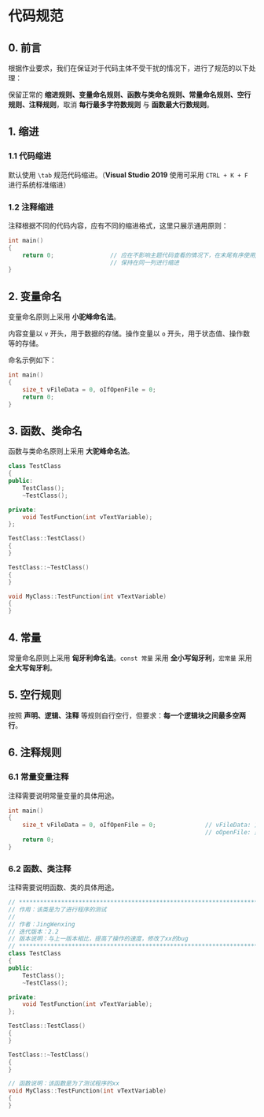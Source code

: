 # 代码规范

## 0. 前言

根据作业要求，我们在保证对于代码主体不受干扰的情况下，进行了规范的以下处理：

保留正常的 **缩进规则、变量命名规则、函数与类命名规则、常量命名规则、空行规则、注释规则**，取消 **每行最多字符数规则** 与 **函数最大行数规则**。

## 1. 缩进 	

### 1.1 代码缩进

默认使用 `\tab` 规范代码缩进。（**Visual Studio 2019** 使用可采用 `CTRL + K + F` 进行系统标准缩进）

### 1.2 注释缩进

注释根据不同的代码内容，应有不同的缩进格式，这里只展示通用原则：

```c++
int main()
{
	return 0;                // 应在不影响主题代码查看的情况下，在末尾有序使用/tab缩进，
	                         // 保持在同一列进行缩进
}
```

## 2. 变量命名

变量命名原则上采用 **小驼峰命名法**。

内容变量以 `v` 开头，用于数据的存储。操作变量以 `o` 开头，用于状态值、操作数等的存储。

命名示例如下：

```c++
int main()
{
	size_t vFileData = 0, oIfOpenFile = 0;
	return 0;
}
```

## 3. 函数、类命名

函数与类命名原则上采用 **大驼峰命名法**。

```c++
class TestClass
{
public:
	TestClass();
	~TestClass();

private:
	void TestFunction(int vTextVariable);
};

TestClass::TestClass()
{
}

TestClass::~TestClass()
{
}

void MyClass::TestFunction(int vTextVariable)
{
}
```

## 4. 常量

常量命名原则上采用 **匈牙利命名法**。`const 常量` 采用 **全小写匈牙利**，`宏常量` 采用 **全大写匈牙利**。

## 5. 空行规则

按照 **声明、逻辑、注释** 等规则自行空行，但要求：**每一个逻辑块之间最多空两行**。

## 6. 注释规则

### 6.1 常量变量注释

注释需要说明常量变量的具体用途。

```c++
int main()
{
	size_t vFileData = 0, oIfOpenFile = 0;				// vFileData: 文件的数据;
                                                        // oOpenFile: 是否打开文件;
	return 0;
}
```

### 6.2 函数、类注释

注释需要说明函数、类的具体用途。

```c++
// *******************************************************************************
// 作用：该类是为了进行程序的测试
// 
// 作者：JingWenxing
// 迭代版本：2.2
// 版本说明：与上一版本相比，提高了操作的速度，修改了xx的bug
// *******************************************************************************
class TestClass
{
public:
	TestClass();
	~TestClass();

private:
	void TestFunction(int vTextVariable);
};

TestClass::TestClass()
{
}

TestClass::~TestClass()
{
}

// 函数说明：该函数是为了测试程序的xx
void MyClass::TestFunction(int vTextVariable)
{
}
```

